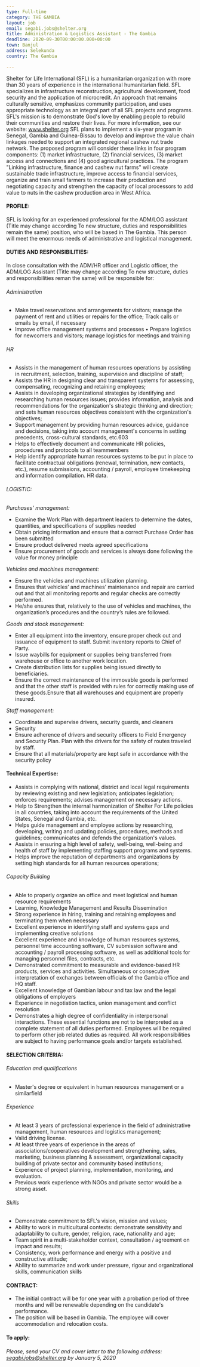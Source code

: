 ```yaml
---
type: Full-time
category: THE GAMBIA
layout: job
email: segabi.jobs@shelter.org
title: Administration & Logistics Assistant - The Gambia
deadline: 2020-09-30T00:00:00.000+00:00
town: Banjul
address: Selekunda
country: The Gambia

---
```

Shelter for Life International (SFL) is a humanitarian organization with more than 30 years of experience in the international humanitarian field. SFL specializes in infrastructure reconstruction, agricultural development, food security and the application of microcredit. An approach that remains culturally sensitive, emphasizes community participation, and uses appropriate technology as an integral part of all SFL projects and programs. SFL's mission is to demonstrate God's love by enabling people to rebuild their communities and restore their lives. For more information, see our website: www.shelter.org SFL plans to implement a six-year program in Senegal, Gambia and Guinea-Bissau to develop and improve the value chain linkages needed to support an integrated regional cashew nut trade network. The proposed program will consider these links in four program components: (1) market infrastructure, (2) financial services, (3) market access and connections and (4) good agricultural practices. The program "Linking infrastructure, finance and cashew nut farms" will create sustainable trade infrastructure, improve access to financial services, organize and train small farmers to increase their production and negotiating capacity and strengthen the capacity of local processors to add value to nuts in the cashew production area in West Africa.

#### PROFILE:

SFL is looking for an experienced professional for the ADM/LOG assistant (Title may change according To new structure, duties and responsibilities remain the same) position, who will be based in The Gambia. This person will meet the enormous needs of administrative and logistical management.

#### DUTIES AND RESPONSIBILITIES:

In close consultation with the ADM/HR officer and Logistic officer, the ADM/LOG Assistant (Title may change according To new structure, duties and responsibilities reman the same) will be responsible for:

###### Administration

* Make travel reservations and arrangements for visitors; manage the payment of rent and utilities or repairs for the office; Track calls or emails by email, if necessary
* Improve office management systems and processes • Prepare logistics for newcomers and visitors; manage logistics for meetings and training

###### HR

* Assists in the management of human resources operations by assisting in recruitment, selection, training, supervision and discipline of staff;
* Assists the HR in designing clear and transparent systems for assessing, compensating, recognizing and retaining employees;
* Assists in developing organizational strategies by identifying and researching human resources issues; provides information, analysis and recommendations for the organization's strategic thinking and direction; and sets human resources objectives consistent with the organization's objectives;
* Support management by providing human resources advice, guidance and decisions, taking into account management's concerns in setting precedents, cross-cultural standards, etc.603
* Helps to effectively document and communicate HR policies, procedures and protocols to all teammembers
* Help identify appropriate human resources systems to be put in place to facilitate contractual obligations (renewal, termination, new contacts, etc.), resume submissions, accounting / payroll, employee timekeeping and information compilation. HR data.

###### LOGISTIC:

_Purchases’ management:_

* Examine the Work Plan with department leaders to determine the dates, quantities, and specifications of supplies needed
* Obtain pricing information and ensure that a correct Purchase Order has been submitted
* Ensure product delivered meets agreed specifications
* Ensure procurement of goods and services is always done following the value for money principle

_Vehicles and machines management:_

* Ensure the vehicles and machines utilization planning.
* Ensures that vehicles’ and machines’ maintenance and repair are carried out and that all monitoring reports and regular checks are correctly performed.
* He/she ensures that, relatively to the use of vehicles and machines, the organization’s procedures and the country’s rules are followed.

_Goods and stock management:_

* Enter all equipment into the inventory, ensure proper check out and issuance of equipment to staff. Submit inventory reports to Chief of Party.
* Issue waybills for equipment or supplies being transferred from warehouse or office to another work location.
* Create distribution lists for supplies being issued directly to beneficiaries.
* Ensure the correct maintenance of the immovable goods is performed and that the other staff is provided with rules for correctly making use of these goods.Ensure that all warehouses and equipment are properly insured.

_Staff management:_

* Coordinate and supervise drivers, security guards, and cleaners
* Security
* Ensure adherence of drivers and security officers to Field Emergency and Security Plan. Plan with the drivers for the safety of routes traveled by staff.
* Ensure that all materials/property are kept safe in accordance with the security policy

#### Technical Expertise:

* Assists in complying with national, district and local legal requirements by reviewing existing and new legislation; anticipates legislation; enforces requirements; advises management on necessary actions.
* Help to Strengthen the internal harmonization of Shelter For Life policies in all countries, taking into account the requirements of the United States, Senegal and Gambia, etc.
* Helps guide management and employee actions by researching, developing, writing and updating policies, procedures, methods and guidelines; communicates and defends the organization's values.
* Assists in ensuring a high level of safety, well-being, well-being and health of staff by implementing staffing support programs and systems.
* Helps improve the reputation of departments and organizations by setting high standards for all human resources operations;

###### Capacity Building

* Able to properly organize an office and meet logistical and human resource requirements
* Learning, Knowledge Management and Results Dissemination
* Strong experience in hiring, training and retaining employees and terminating them when necessary
* Excellent experience in identifying staff and systems gaps and implementing creative solutions
* Excellent experience and knowledge of human resources systems, personnel time accounting software, CV submission software and accounting / payroll processing software, as well as additional tools for managing personnel files, contracts, etc.
* Demonstrated commitment to measurable and evidence-based HR products, services and activities. Simultaneous or consecutive interpretation of exchanges between officials of the Gambia office and HQ staff.
* Excellent knowledge of Gambian labour and tax law and the legal obligations of employers
* Experience in negotiation tactics, union management and conflict resolution
* Demonstrates a high degree of confidentiality in interpersonal interactions. These essential functions are not to be interpreted as a complete statement of all duties performed. Employees will be required to perform other job related duties as required. All work responsibilities are subject to having performance goals and/or targets established.

#### SELECTION CRITERIA:

###### Education and qualifications

* Master's degree or equivalent in human resources management or a similarfield

###### Experience

* At least 3 years of professional experience in the field of administrative management, human resources and logistics management;
* Valid driving license.
* At least three years of experience in the areas of associations/cooperatives development and strengthening, sales, marketing, business planning & assessment, organizational capacity building of private sector and community based institutions;
* Experience of project planning, implementation, monitoring, and evaluation.
* Previous work experience with NGOs and private sector would be a strong asset.

###### Skills

* Demonstrate commitment to SFL's vision, mission and values;
* Ability to work in multicultural contexts: demonstrate sensitivity and adaptability to culture, gender, religion, race, nationality and age;
* Team spirit in a multi-stakeholder context, consultation / agreement on impact and results;
* Consistency, work performance and energy with a positive and constructive attitude;
* Ability to summarize and work under pressure, rigour and organizational skills, communication skills

#### CONTRACT:

* The initial contract will be for one year with a probation period of three months and will be renewable depending on the candidate's performance.
* The position will be based in Gambia. The employee will cover accommodation and relocation costs.

#### To apply:

###### _Please, send your CV and cover letter to the following address: segabi.jobs@shelter.org by January 5, 2020_